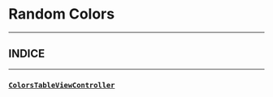 # Random Colors

------------------------------------------------------------------------------------------------------

## INDICE


------------------------------------------------------------------------------------------------------


### [```ColorsTableViewController```](./RandomColors/ColorsTableViewController.swift)